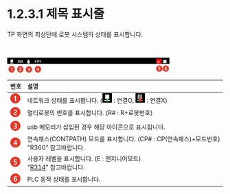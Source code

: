 ﻿# 1.2.3.1 제목 표시줄

TP 화면의 최상단에 로봇 시스템의 상태를 표시합니다.

<br>


![](../../../_assets/tp630/TP-main-title.png)


| 번호 | 설명 | 
| :--- | :--- | 
| ![](../../../_assets/c1.png) | 네트워크 상태를 표시합니다. (![](../../../_assets/flag-comm-ok.png) : 연결O, ![](../../../_assets/flag-comm-ng.png) : 연결X)|
| ![](../../../_assets/c2.png) | 멀티로봇의 번호를 표시합니다. (R# : R+로봇번호) |
| ![](../../../_assets/c3.png) | usb 메모리가 삽입된 경우 해당 아이콘으로 표시됩니다. |
| ![](../../../_assets/c4.png) | 연속패스(CONTPATH) 모드를 표시합니다. (CP# : CP(연속패스)+모드번호) <br> "R360" 참고바랍니다. |
| ![](../../../_assets/c5.png) | 사용자 레벨을 표시합니다. (E : 엔지니어모드) <br> "[R314](../../../8-r-code/12-r314.md)" 참고바랍니다. |
| ![](../../../_assets/c6.png) | PLC 동작 상태를 표시합니다. |